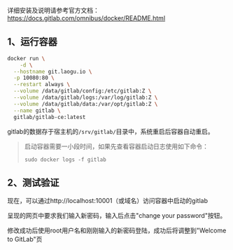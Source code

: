 详细安装及说明请参考官方文档：https://docs.gitlab.com/omnibus/docker/README.html



## 1、运行容器

```sh
docker run \
	-d \
  --hostname git.laogu.io \
  -p 10080:80 \
  --restart always \
  --volume /data/gitlab/config:/etc/gitlab:Z \
  --volume /data/gitlab/logs:/var/log/gitlab:Z \
  --volume /data/gitlab/data:/var/opt/gitlab:Z \
  --name gitlab \
  gitlab/gitlab-ce:latest
```

gitlab的数据存于宿主机的`/srv/gitlab/`目录中，系统重启后容器自动重启。

> 启动容器需要一小段时间，如果先查看容器启动日志使用如下命令：
>
> `sudo docker logs -f gitlab`



## 2、测试验证

现在，可以通过http://localhost:10001（或域名）访问容器中启动的gitlab

呈现的网页中要求我们输入新密码，输入后点击"change your password"按钮。

修改成功后使用root用户名和刚刚输入的新密码登陆，成功后将调整到"Welcome to GitLab"页

